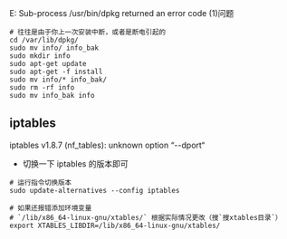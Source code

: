 E: Sub-process /usr/bin/dpkg returned an error code (1)问题
```shell
# 往往是由于你上一次安装中断，或者是断电引起的
cd /var/lib/dpkg/
sudo mv info/ info_bak          
sudo mkdir info                
sudo apt-get update             
sudo apt-get -f install         
sudo mv info/* info_bak/        
sudo rm -rf info                
sudo mv info_bak info
```


## iptables
iptables v1.8.7 (nf_tables): unknown option “--dport“ 

+ 切换一下 iptables 的版本即可

```shell
# 运行指令切换版本
sudo update-alternatives --config iptables

# 如果还报错添加环境变量
# `/lib/x86_64-linux-gnu/xtables/` 根据实际情况更改（搜`搜xtables目录`）
export XTABLES_LIBDIR=/lib/x86_64-linux-gnu/xtables/

```


